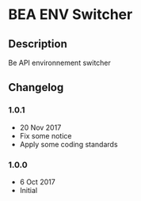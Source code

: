 # BEA ENV Switcher #

## Description ##

Be API environnement switcher

## Changelog ##

### 1.0.1
* 20 Nov 2017
* Fix some notice
* Apply some coding standards

### 1.0.0
* 6 Oct 2017
* Initial